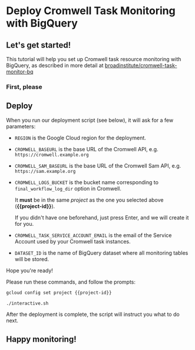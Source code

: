 # Deploy Cromwell Task Monitoring with BigQuery

## Let's get started!

This tutorial will help you set up
Cromwell task resource monitoring with BigQuery,
as described in more detail at
[broadinstitute/cromwell-task-monitor-bq](https://github.com/broadinstitute/cromwell-task-monitor-bq#motivation)

### First, please
<walkthrough-project-billing-setup/>

## Deploy

When you run our deployment script (see below),
it will ask for a few parameters:

- `REGION` is the Google Cloud region for the deployment.

- `CROMWELL_BASEURL` is the base URL of the Cromwell API,
  e.g. `https://cromwell.example.org`

- `CROMWELL_SAM_BASEURL` is the base URL of the Cromwell Sam API,
  e.g. `https://sam.example.org`

- `CROMWELL_LOGS_BUCKET` is the bucket name corresponding
  to `final_workflow_log_dir` option in Cromwell.

  It **must** be in the same _project_
  as the one you selected above (**{{project-id}}**).

  If you didn't have one beforehand,
  just press Enter, and we will create it for you.

- `CROMWELL_TASK_SERVICE_ACCOUNT_EMAIL` is the email
  of the Service Account used by your Cromwell task instances.

- `DATASET_ID` is the name of BigQuery dataset
  where all monitoring tables will be stored.

Hope you're ready!

Please run these commands, and follow the prompts:
```sh
gcloud config set project {{project-id}}
```
```sh
./interactive.sh
```

After the deployment is complete, the script will
instruct you what to do next.

## Happy monitoring!

<walkthrough-conclusion-trophy/>
